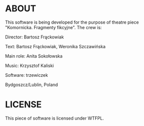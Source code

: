 ABOUT
=====
This software is being developed for the purpose of theatre piece "Komornicka. Fragmenty fikcyjne". The crew is:

Director: Bartosz Frąckowiak

Text: Bartosz Frąckowiak, Weronika Szczawińska

Main role: Anita Sokołowska

Music: Krzysztof Kaliski

Software: trzewiczek


Bydgoszcz/Lublin, Poland


LICENSE
=======
This piece of software is licensed under WTFPL.
